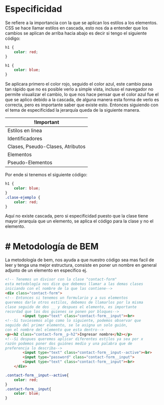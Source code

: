 # Especificidad

Se refiere a la importancia con la que se aplican los estilos a los elementos. CSS se hace llamar estilos en cascada, esto nos da a entender que los cambios se aplican de arriba hacia abajo es decir si tengo el siguiente código: 

```css
h1 {
    color: red; 
}

h1 {
    color: blue; 
}
```

Se aplicara primero el color rojo, seguido el color azul, este cambio pasa tan rápido que no es posible verlo a simple vista, incluso el navegador no permite visualizar el cambio, lo que nos hace pensar que el color azul fue el que se aplico debido a la cascada, de alguna manera esta forma de verlo es correcta, pero es importante saber que existe esto. Entonces siguiendo con el tema de especificidad la jerarquía queda de la siguiente manera. 

| !Important                       |
| -------------------------------- |
| Estilos en linea                 |
| Identificadores                  |
| Clases, Pseudo-Clases, Atributos |
| Elementos                        |
| Pseudo-Elementos                 |

Por ende si tenemos el siguiente código: 

```css
h1 {
    color: blue; 
}
.clase-ejemplo {
    color: red; 
}
```

Aquí no existe cascada, pero si especificidad puesto que la clase tiene mayor jerarquía que un elemento, se aplica el código para la clase y no el elemento. 

# # Metodología de BEM

La metodología de bem, nos ayuda a que nuestro código sea mas facil de leer y tenga una mejor estructura, consiste en poner un nombre en general adjunto de un elemento en especifico ej. 

```html
<!-- Tenemos un divisor con la clase "contact-form" 
esta metodología nos dice que debemos llamar a las demas clases
iniciando con el nombre de la que las contiene-->
<div class="contact-form">
<!-- Entonces si tenemos un formulario y a sus elementos
queremos darle otros estilos, debemos de llamarlos por la misma
clase seguido de dos __ y despues el elemento, es importante 
recordad que los dos guienes se ponen por bloques-->
        <input type="text" class="contact-form__input"><br>
<!--Si tuviesemos algo como lo siguiente, podemos observar que
seguido del primer elemento, se le asigna un solo guión, 
con el nombre del elemento que esta dentro-->
<p><h2 class="contact-form__p-h2">Ingresar nombre</h2></p>
<!--Si despues queremos aplicar diferentes estilos ya sea por x 
razón podemos poner dos guiónes medio y una palabra que de 
preferencia lo describa-->
        <input type="text" class="contact-form__input--active"><br>
        <input type="password" class="contact-form__input">
        <input type="text" class="contact-form__input"><br>
    </div>
```

```css
.contact-form__input--active{
    color: red; 
}
.contact-form__input{
    color: blue; 
}
```
